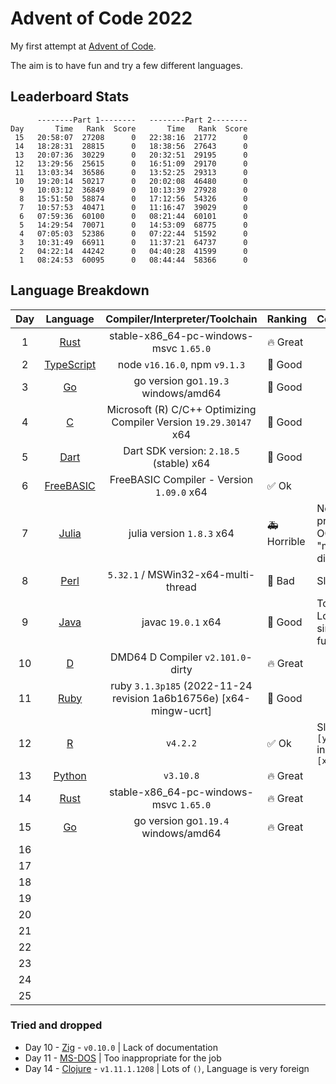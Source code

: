 # Advent of Code 2022

My first attempt at [Advent of Code](https://adventofcode.com).

The aim is to have fun and try a few different languages.

## Leaderboard Stats

```plaintext
      --------Part 1--------   --------Part 2--------
Day       Time   Rank  Score       Time   Rank  Score
 15   20:58:07  27208      0   22:38:16  21772      0
 14   18:28:31  28815      0   18:38:56  27643      0
 13   20:07:36  30229      0   20:32:51  29195      0
 12   13:29:56  25615      0   16:51:09  29170      0
 11   13:03:34  36586      0   13:52:25  29313      0
 10   19:20:14  50217      0   20:02:08  46480      0
  9   10:03:12  36849      0   10:13:39  27928      0
  8   15:51:50  58874      0   17:12:56  54326      0
  7   10:57:53  40471      0   11:16:47  39029      0
  6   07:59:36  60100      0   08:21:44  60101      0
  5   14:29:54  70071      0   14:53:09  68775      0
  4   07:05:03  52386      0   07:22:44  51592      0
  3   10:31:49  66911      0   11:37:21  64737      0
  2   04:22:14  44242      0   04:40:28  41599      0
  1   08:24:53  60095      0   08:44:44  58366      0
```

## Language Breakdown

| Day |                         Language                          |                   Compiler/Interpreter/Toolchain                   | Ranking               | Comment                               |
| :-: | :-------------------------------------------------------: | :----------------------------------------------------------------: | :-------------------- | ------------------------------------- |
|  1  |            [Rust](https://www.rust-lang.org/)             |               stable-x86_64-pc-windows-msvc `1.65.0`               | :fire: Great          |                                       |
|  2  |       [TypeScript](https://www.typescriptlang.org/)       |                   node `v16.16.0`, npm `v9.1.3`                    | :tada: Good           |                                       |
|  3  |                   [Go](https://go.dev/)                   |                go version go`1.19.3` windows/amd64                 | :tada: Good           |                                       |
|  4  | [C](https://learn.microsoft.com/en-us/cpp/?view=msvc-170) | Microsoft (R) C/C++ Optimizing Compiler Version `19.29.30147` x64  | :tada: Good           |                                       |
|  5  |                 [Dart](https://dart.dev/)                 |              Dart SDK version: `2.18.5` (stable) x64               | :tada: Good           |                                       |
|  6  |          [FreeBASIC](https://www.freebasic.net/)          |             FreeBASIC Compiler - Version `1.09.0` x64              | :white_check_mark: Ok |                                       |
|  7  |              [Julia](https://julialang.org/)              |                     julia version `1.8.3` x64                      | :ambulance: Horrible  | No proper OO. Use "multiple dispatch" |
|  8  |               [Perl](https://www.perl.org/)               |                `5.32.1` / MSWin32-x64-multi-thread                 | :see_no_evil: Bad     | Slow                                  |
|  9  |                 [Java](https://dev.java/)                 |                         javac `19.0.1` x64                         | :tada: Good           | Too many LoC for simple func          |
| 10  |                  [D](https://dlang.org/)                  |                 DMD64 D Compiler `v2.101.0`-dirty                  | :fire: Great          |                                       |
| 11  |            [Ruby](https://www.ruby-lang.org/)             | ruby `3.1.3p185` (2022-11-24 revision 1a6b16756e) [x64-mingw-ucrt] | :tada: Good           |                                       |
| 12  |              [R](https://www.r-project.org/)              |                              `v4.2.2`                              | :white_check_mark: Ok | Slow. Use `[y,x]` instead of `[x,y]`  |
| 13  |             [Python](https://www.python.org/)             |                             `v3.10.8`                              | :fire: Great          |                                       |
| 14  |            [Rust](https://www.rust-lang.org/)             |               stable-x86_64-pc-windows-msvc `1.65.0`               | :fire: Great          |                                       |
| 15  |                   [Go](https://go.dev/)                   |                go version go`1.19.4` windows/amd64                 | :fire: Great          |                                       |
| 16  |                                                           |                                                                    |                       |                                       |
| 17  |                                                           |                                                                    |                       |                                       |
| 18  |                                                           |                                                                    |                       |                                       |
| 19  |                                                           |                                                                    |                       |                                       |
| 20  |                                                           |                                                                    |                       |                                       |
| 21  |                                                           |                                                                    |                       |                                       |
| 22  |                                                           |                                                                    |                       |                                       |
| 23  |                                                           |                                                                    |                       |                                       |
| 24  |                                                           |                                                                    |                       |                                       |
| 25  |                                                           |                                                                    |                       |                                       |

### Tried and dropped

- Day 10 - [Zig](https://ziglang.org/) - `v0.10.0` | Lack of documentation
- Day 11 - [MS-DOS](https://github.com/microsoft/ms-dos) | Too inappropriate for the job
- Day 14 - [Clojure](https://clojure.org/) - `v1.11.1.1208` | Lots of `()`, Language is very foreign
